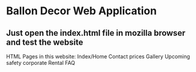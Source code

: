# Ballon Decor Web Application

## Just open the index.html file in mozilla browser and test the website

HTML Pages in this website: 
Index/Home 
Contact
prices
Gallery 
Upcoming
safety
corporate
Rental
FAQ